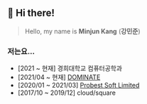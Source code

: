 ﻿## :wave: Hi there!
> Hello, my name is **Minjun Kang** (**강민준**)

### 저는요...
- [2021 ~ 현재] 경희대학교 컴퓨터공학과
- [2021/04 ~ 현재] [DOMINATE](https://dominate.co.kr)
- [2020/01 ~ 2021/03] [Probest Soft Limited](https://probestsoft.kr)
- [2017/10 ~ 2019/12] cloud/square
